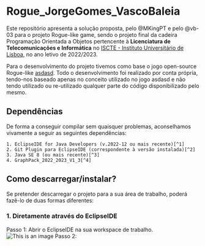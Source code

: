 # Rogue_JorgeGomes_VascoBaleia

Este repositório apresenta a solução proposta, pelo @MKingPT e pelo @vb-03 para o projeto Rogue-like game, sendo o projeto final da cadeira Programação Orientada a Objetos pertencente à **Licenciatura de Telecomunicações e Informática** no [ISCTE - Instituto Universitário de Lisboa](https://iscte-iul.pt), no ano letivo de 2022/2023.

Para o desenvolvimento do projeto tivemos como base o jogo open-source Rogue-like [asdasd](asdasdasd). Todo o desenvolvimento foi realizado por conta própria, tendo-nos baseado apenas no conceito utilizado no jogo asdasd e não tendo utilizado ou re-utilizado qualquer parte do código disponibilizado pelo mesmo.

## Dependências
De forma a conseguir compilar sem quaisquer problemas, aconselhamos vivamente a seguir as seguintes dependências:

    1. EclipseIDE for Java Developers (v.2022‑12 ou mais recente)[^1]
    2. Git Plugin para EclipseIDE (correspondente à versão instalada)[^2]
    3. Java SE 8 (ou mais recente)[^3]
    4. GraphPack_2022_2023_V1_3[^4]
    
## Como descarregar/instalar?

Se pretender descarregar o projeto para a sua área de trabalho, poderá fazê-lo de duas formas diferentes:

### 1. Diretamente através do EclipseIDE

Passo 1: Abrir o EclipseIDE na sua workspace de trabalho.
![This is an image](https://)
Passo 2: 
